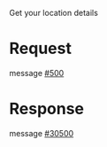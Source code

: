 Get your location details

# Request
message [#500](../../proto/README.md#action_500)

# Response
message [#30500](../../proto/README.md#action_30500)